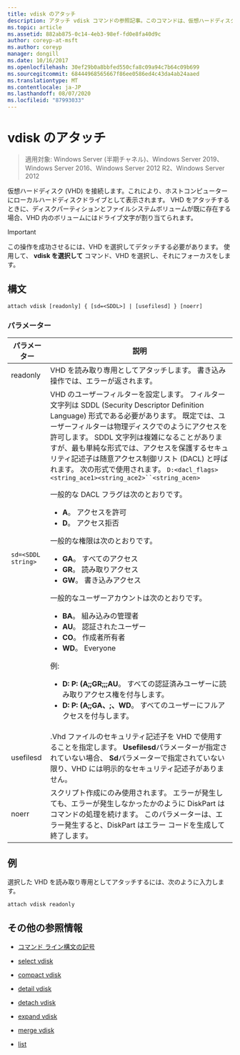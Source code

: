 ```yaml
---
title: vdisk のアタッチ
description: アタッチ vdisk コマンドの参照記事。このコマンドは、仮想ハードディスク (VHD) をアタッチして、ホストコンピューター上にローカルハードディスクドライブとして表示されるようにします。
ms.topic: article
ms.assetid: 882ab875-0c14-4eb3-98ef-fd0e8fa40d9c
author: coreyp-at-msft
ms.author: coreyp
manager: dongill
ms.date: 10/16/2017
ms.openlocfilehash: 30ef29b0a8bbfed550cfa8c09a94c7b64c09b699
ms.sourcegitcommit: 68444968565667f86ee0586ed4c43da4ab24aaed
ms.translationtype: MT
ms.contentlocale: ja-JP
ms.lasthandoff: 08/07/2020
ms.locfileid: "87993033"
---
```

# <a name="attach-vdisk"></a>vdisk のアタッチ

> 適用対象: Windows Server (半期チャネル)、Windows Server 2019、Windows Server 2016、Windows Server 2012 R2、Windows Server 2012

仮想ハードディスク (VHD) を接続します。これにより、ホストコンピューターにローカルハードディスクドライブとして表示されます。 VHD をアタッチするときに、ディスクパーティションとファイルシステムボリュームが既に存在する場合、VHD 内のボリュームにはドライブ文字が割り当てられます。

> [!IMPORTANT]
> この操作を成功させるには、VHD を選択してデタッチする必要があります。 使用して、 **vdisk を選択して** コマンド、VHD を選択し、それにフォーカスをします。

## <a name="syntax"></a>構文

```
attach vdisk [readonly] { [sd=<SDDL>] | [usefilesd] } [noerr]
```

### <a name="parameters"></a>パラメーター

| パラメーター | 説明 |
| --------- | ----------- |
| readonly | VHD を読み取り専用としてアタッチします。 書き込み操作では、エラーが返されます。 |
| `sd=<SDDL string>` | VHD のユーザーフィルターを設定します。 フィルター文字列は SDDL (Security Descriptor Definition Language) 形式である必要があります。 既定では、ユーザーフィルターは物理ディスクでのようにアクセスを許可します。 SDDL 文字列は複雑になることがありますが、最も単純な形式では、アクセスを保護するセキュリティ記述子は随意アクセス制御リスト (DACL) と呼ばれます。 次の形式で使用されます。 `D:<dacl_flags><string_ace1><string_ace2>``<string_acen>`<p>一般的な DACL フラグは次のとおりです。<ul><li>**A**。 アクセスを許可</li><li>**D**。 アクセス拒否</li></ul>一般的な権限は次のとおりです。<ul><li>**GA**。 すべてのアクセス</li><li>**GR**。 読み取りアクセス</li><li> **GW**。 書き込みアクセス</li></ul>一般的なユーザーアカウントは次のとおりです。<ul><li>**BA**。 組み込みの管理者</li><li>**AU**。 認証されたユーザー</li><li>**CO**。 作成者所有者</li><li>**WD**。 Everyone</li></ul>例:<ul><li>**D: P: (A;;GR;;;AU**。 すべての認証済みユーザーに読み取りアクセス権を付与します。</li><li>**D: P: (A;;GA、;、WD**。 すべてのユーザーにフルアクセスを付与します。</li></ul> |
| usefilesd | .Vhd ファイルのセキュリティ記述子を VHD で使用することを指定します。 **Usefilesd**パラメーターが指定されていない場合、 **Sd**パラメーターで指定されていない限り、VHD には明示的なセキュリティ記述子がありません。 |
| noerr | スクリプト作成にのみ使用されます。 エラーが発生しても、エラーが発生しなかったかのように DiskPart はコマンドの処理を続けます。 このパラメーターは、エラー発生すると、DiskPart はエラー コードを生成して終了します。 |

## <a name="examples"></a>例

選択した VHD を読み取り専用としてアタッチするには、次のように入力します。

```
attach vdisk readonly
```

## <a name="additional-references"></a>その他の参照情報

- [コマンド ライン構文の記号](command-line-syntax-key.md)

- [select vdisk](select-vdisk.md)

- [compact vdisk](compact-vdisk.md)

- [detail vdisk](detail-vdisk.md)

- [detach vdisk](detach-vdisk.md)

- [expand vdisk](expand-vdisk.md)

- [merge vdisk](merge-vdisk.md)

- [list](./list.md)
